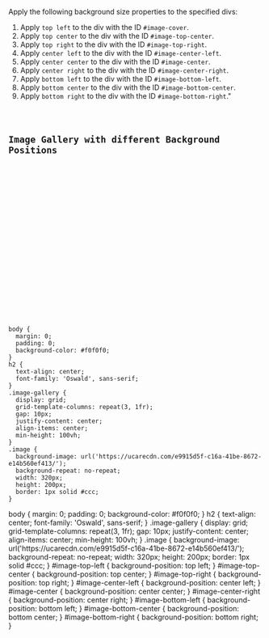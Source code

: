 Apply the following background size properties to the specified divs:

1. Apply `top left` to the div with the ID `#image-cover`.
2. Apply `top center` to the div with the ID `#image-top-center`.
3. Apply `top right` to the div with the ID `#image-top-right`.
4. Apply `center left` to the div with the ID `#image-center-left`.
5. Apply `center center` to the div with the ID `#image-center`.
6. Apply `center right` to the div with the ID `#image-center-right`.
7. Apply `bottom left` to the div with the ID `#image-bottom-left`.
8. Apply `bottom center` to the div with the ID `#image-bottom-center`.
9. Apply `bottom right` to the div with the ID `#image-bottom-right`."

<codeblock language="css" type="exercise" testMode="fixedInput">
<code>
<panel language="html">
<h2>Image Gallery with different Background Positions</h2>
<div class="image-gallery">
  <div class="image" id="image-top-left"></div>
  <div class="image" id="image-top-center"></div>
  <div class="image" id="image-top-right"></div>
  <div class="image" id="image-center-left"></div>
  <div class="image" id="image-center"></div>
  <div class="image" id="image-center-right"></div>
  <div class="image" id="image-bottom-left"></div>
  <div class="image" id="image-bottom-center"></div>
  <div class="image" id="image-bottom-right"></div>
</div>
</panel>
<panel language="css">
body {
  margin: 0;
  padding: 0;
  background-color: #f0f0f0;
}
h2 {
  text-align: center;
  font-family: 'Oswald', sans-serif;
}
.image-gallery {
  display: grid;
  grid-template-columns: repeat(3, 1fr);
  gap: 10px;
  justify-content: center;
  align-items: center;
  min-height: 100vh;
}
.image {
  background-image: url('https://ucarecdn.com/e9915d5f-c16a-41be-8672-e14b560ef413/');
  background-repeat: no-repeat;
  width: 320px;
  height: 200px;
  border: 1px solid #ccc;
}
</panel>
</code>

<solution>
body {
  margin: 0;
  padding: 0;
  background-color: #f0f0f0;
}
h2 {
  text-align: center;
  font-family: 'Oswald', sans-serif;
}
.image-gallery {
  display: grid;
  grid-template-columns: repeat(3, 1fr);
  gap: 10px;
  justify-content: center;
  align-items: center;
  min-height: 100vh;
}
.image {
  background-image: url('https://ucarecdn.com/e9915d5f-c16a-41be-8672-e14b560ef413/');
  background-repeat: no-repeat;
  width: 320px;
  height: 200px;
  border: 1px solid #ccc;
}
#image-top-left {
  background-position: top left;
}
#image-top-center {
  background-position: top center;
}
#image-top-right {
  background-position: top right;
}
#image-center-left {
  background-position: center left;
}
#image-center {
  background-position: center center;
}
#image-center-right {
  background-position: center right;
}
#image-bottom-left {
  background-position: bottom left;
}
#image-bottom-center {
  background-position: bottom center;
}
#image-bottom-right {
  background-position: bottom right;
}
</solution>
</codeblock>
